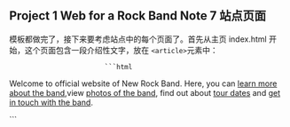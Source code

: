 ## Project 1 Web for a Rock Band Note 7 站点页面

模板都做完了，接下来要考虑站点中的每个页面了。首先从主页 index.html 开始，这个页面包含一段介绍性文字，放在 `<article>`元素中：

                            ```html
<p id="intro">Welcome to official website of New Rock Band.
Here, you can <a href="about.html" title="About">learn more about the    band</a>,view <a href="photos.html" title="Photos">photos of the band</a>,
find out about <a href="live.html" title="Tour Date">tour dates</a> 
and <a href="contact.html" title="Contact">get in touch with the band</a>.
</p>
                            ```

